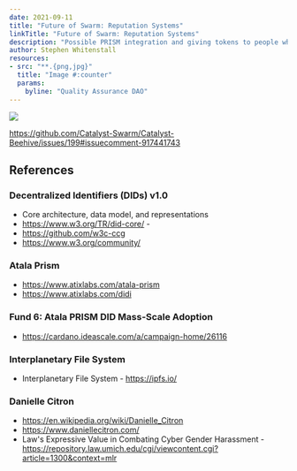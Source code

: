 ```yaml
---
date: 2021-09-11
title: "Future of Swarm: Reputation Systems"
linkTitle: "Future of Swarm: Reputation Systems"
description: "Possible PRISM integration and giving tokens to people who join meets"
author: Stephen Whitenstall
resources:
- src: "**.{png,jpg}"
  title: "Image #:counter"
  params:
    byline: "Quality Assurance DAO"
---
```


![](https://user-images.githubusercontent.com/25156451/132986348-fd09ad51-10ce-4636-94c2-a5f752f40e9b.png)

https://github.com/Catalyst-Swarm/Catalyst-Beehive/issues/199#issuecomment-917441743

## References 
### Decentralized Identifiers (DIDs) v1.0
- Core architecture, data model, and representations
- https://www.w3.org/TR/did-core/ - 
- https://github.com/w3c-ccg
- https://www.w3.org/community/
### Atala Prism
- https://www.atixlabs.com/atala-prism
- https://www.atixlabs.com/didi
### Fund 6: Atala PRISM DID Mass-Scale Adoption 
- https://cardano.ideascale.com/a/campaign-home/26116
### Interplanetary File System
- Interplanetary File System - https://ipfs.io/
### Danielle Citron
- https://en.wikipedia.org/wiki/Danielle_Citron
- https://www.daniellecitron.com/
- Law's Expressive Value in Combating Cyber Gender Harassment  - https://repository.law.umich.edu/cgi/viewcontent.cgi?article=1300&context=mlr



